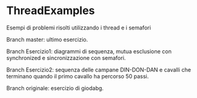 # ThreadExamples
Esempi di problemi risolti utilizzando i thread e i semafori


Branch master: ultimo esercizio.

Branch Esercizio1: diagrammi di sequenza, mutua esclusione con synchronized e sincronizzazione con semafori.

Branch Esercizio2: sequenza delle campane DIN-DON-DAN e cavalli che terminano quando il primo cavallo ha percorso 50 passi.

Branch originale: esercizio di giodabg.